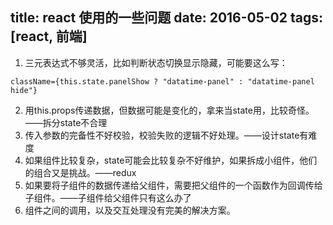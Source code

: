 title: react 使用的一些问题
date: 2016-05-02
tags: [react, 前端]
---

1. 三元表达式不够灵活，比如判断状态切换显示隐藏，可能要这么写：
```
className={this.state.panelShow ? "datatime-panel" : "datatime-panel hide"}
```

2. 用this.props传递数据，但数据可能是变化的，拿来当state用，比较奇怪。——拆分state不合理
3. 传入参数的完备性不好校验，校验失败的逻辑不好处理。——设计state有难度
4. 如果组件比较复杂，state可能会比较复杂不好维护，如果拆成小组件，他们的组合又是挑战。——redux
5. 如果要将子组件的数据传递给父组件，需要把父组件的一个函数作为回调传给子组件。——子组件给父组件只有这么办了
6. 组件之间的调用，以及交互处理没有完美的解决方案。